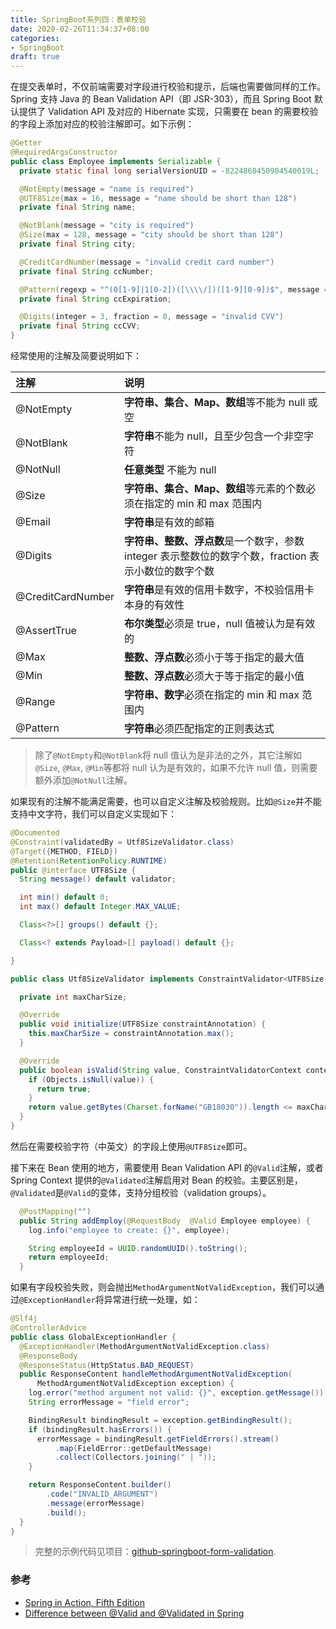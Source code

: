 ```yaml
---
title: SpringBoot系列四：表单校验
date: 2020-02-26T11:34:37+08:00
categories:
- SpringBoot
draft: true
---
```


在提交表单时，不仅前端需要对字段进行校验和提示，后端也需要做同样的工作。Spring 支持 Java 的 Bean Validation API（即 JSR-303），而且 Spring Boot 默认提供了 Validation API 及对应的 Hibernate 实现，只需要在 bean 的需要校验的字段上添加对应的校验注解即可。如下示例：

```java
@Getter
@RequiredArgsConstructor
public class Employee implements Serializable {
  private static final long serialVersionUID = -8224860450904540019L;

  @NotEmpty(message = "name is required")
  @UTF8Size(max = 16, message = "name should be short than 128")
  private final String name;

  @NotBlank(message = "city is required")
  @Size(max = 128, message = "city should be short than 128")
  private final String city;

  @CreditCardNumber(message = "invalid credit card number")
  private final String ccNumber;

  @Pattern(regexp = "^(0[1-9]|1[0-2])([\\\\/])([1-9][0-9])$", message = "required format MM/YY")
  private final String ccExpiration;

  @Digits(integer = 3, fraction = 0, message = "invalid CVV")
  private final String ccCVV;
}
```

经常使用的注解及简要说明如下：

| 注解              | 说明                                                                                                 |
| :---------------- | :--------------------------------------------------------------------------------------------------- |
| @NotEmpty         | **字符串、集合、Map、数组**等不能为 null 或空                                                        |
| @NotBlank         | **字符串**不能为 null，且至少包含一个非空字符                                                        |
| @NotNull          | **任意类型** 不能为 null                                                                             |
| @Size             | **字符串、集合、Map、数组**等元素的个数必须在指定的 min 和 max 范围内                                |
| @Email            | **字符串**是有效的邮箱                                                                               |
| @Digits           | **字符串、整数、浮点数**是一个数字，参数 integer 表示整数位的数字个数，fraction 表示小数位的数字个数 |
| @CreditCardNumber | **字符串**是有效的信用卡数字，不校验信用卡本身的有效性                                               |
| @AssertTrue       | **布尔类型**必须是 true，null 值被认为是有效的                                                       |
| @Max              | **整数、浮点数**必须小于等于指定的最大值                                                             |
| @Min              | **整数、浮点数**必须大于等于指定的最小值                                                             |
| @Range            | **字符串、数字**必须在指定的 min 和 max 范围内                                                       |
| @Pattern          | **字符串**必须匹配指定的正则表达式                                                                   |

> 除了`@NotEmpty`和`@NotBlank`将 null 值认为是非法的之外，其它注解如`@Size`, `@Max`, `@Min`等都将 null 认为是有效的，如果不允许 null 值，则需要额外添加`@NotNull`注解。

如果现有的注解不能满足需要，也可以自定义注解及校验规则。比如`@Size`并不能支持中文字符，我们可以自定义实现如下：

```java
@Documented
@Constraint(validatedBy = Utf8SizeValidator.class)
@Target({METHOD, FIELD})
@Retention(RetentionPolicy.RUNTIME)
public @interface UTF8Size {
  String message() default validator;

  int min() default 0;
  int max() default Integer.MAX_VALUE;

  Class<?>[] groups() default {};

  Class<? extends Payload>[] payload() default {};

}
```

```java
public class Utf8SizeValidator implements ConstraintValidator<UTF8Size, String> {

  private int maxCharSize;

  @Override
  public void initialize(UTF8Size constraintAnnotation) {
    this.maxCharSize = constraintAnnotation.max();
  }

  @Override
  public boolean isValid(String value, ConstraintValidatorContext context) {
    if (Objects.isNull(value)) {
      return true;
    }
    return value.getBytes(Charset.forName("GB18030")).length <= maxCharSize;
  }
}
```

然后在需要校验字符（中英文）的字段上使用`@UTF8Size`即可。

接下来在 Bean 使用的地方，需要使用 Bean Validation API 的`@Valid`注解，或者 Spring Context 提供的`@Validated`注解启用对 Bean 的校验。主要区别是，`@Validated`是`@Valid`的变体，支持分组校验（validation groups）。

```java
  @PostMapping("")
  public String addEmploy(@RequestBody  @Valid Employee employee) {
    log.info("employee to create: {}", employee);

    String employeeId = UUID.randomUUID().toString();
    return employeeId;
  }
```

如果有字段校验失败，则会抛出`MethodArgumentNotValidException`，我们可以通过`@ExceptionHandler`将异常进行统一处理，如：

```java
@Slf4j
@ControllerAdvice
public class GlobalExceptionHandler {
  @ExceptionHandler(MethodArgumentNotValidException.class)
  @ResponseBody
  @ResponseStatus(HttpStatus.BAD_REQUEST)
  public ResponseContent handleMethodArgumentNotValidException(
      MethodArgumentNotValidException exception) {
    log.error("method argument not valid: {}", exception.getMessage());
    String errorMessage = "field error";

    BindingResult bindingResult = exception.getBindingResult();
    if (bindingResult.hasErrors()) {
      errorMessage = bindingResult.getFieldErrors().stream()
          .map(FieldError::getDefaultMessage)
          .collect(Collectors.joining(" | "));
    }

    return ResponseContent.builder()
        .code("INVALID_ARGUMENT")
        .message(errorMessage)
        .build();
  }
}
```

> 完整的示例代码见项目：[github-springboot-form-validation](https://github.com/nkcoder/springboot-samples/tree/master/springboot-form-validation).

### 参考

- [Spring in Action, Fifth Edition](https://www.manning.com/books/spring-in-action-fifth-edition)
- [Difference between @Valid and @Validated in Spring](https://stackoverflow.com/questions/36173332/difference-between-valid-and-validated-in-spring)